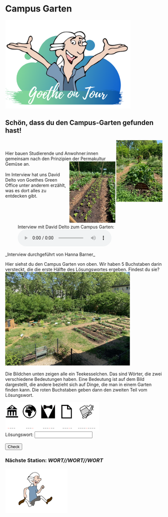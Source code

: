 # Campus Garten
<p class="aligncenter">
    <img src="Logo.png" alt="centered image" width="400" />
</p>

## Schön, dass du den Campus-Garten gefunden hast!

<img align="right" src="Campusgarten1.jpg" width="150">  
<br>
<br>
Hier bauen Studierende und Anwohner:innen gemeinsam nach den Prinzipien der Permakultur Gemüse an.<img align="right" src="CampusGarten2.jpg" width="150">
<br>
<br>
Im Interview hat uns David Delto von Goethes Green Office unter anderem erzählt, was es dort alles zu entdecken gibt.
<br>
<br>
<br>
<br>
<br>

<figure>
    <figcaption>Interview mit David Delto zum Campus Garten:</figcaption>
    <audio
        controls
        src="CampusGarten.mp3">
            Your browser does not support the
            <code>audio</code> element.
    </audio>
</figure>
_Interview durchgeführt von Hanna Barner_

Hier siehst du den Campus Garten von oben. Wir haben 5 Buchstaben darin versteckt, die die erste Hälfte des Lösungswortes ergeben. Findest du sie?
<img src="CampusGarten3.jpg" width="400">

Die Bildchen unten zeigen alle ein Teekesselchen. Das sind Wörter, die zwei verschiedene Bedeutungen haben. Eine Bedeutung ist auf dem Bild dargestellt, die andere bezieht sich auf Dinge, die man in einem Garten finden kann. Die roten Buchstaben geben dann den zweiten Teil vom Lösungswort. 

<img src="Campusgarten4.png" width="300">

<form name="f1">
 Lösungswort: <input type="text" name="studentAnswer" size="20">
  <br>
  <br>
  <input type="button" value="Check" onClick="checkAnswers1()">

</form>

### Nächste Station: _WORT//WORT//WORT_   
<img src="Pose2.svg" width="200">

<script>
function checkAnswers1() {
// document.$formName.$inputName
  Student_answer = document.f1.studentAnswer.value
  Teacher_answer = "Hügelbeete"

  if (Student_answer.length == 0 || Teacher_answer.length == 0) {
    alert("Bitte gebe das Lösungswort ein. Achte dabei auf Groß- und Kleinschreibung.");
    return false;
  }

  if (Student_answer == Teacher_answer) {
    alert("Super! Deine Antwort ist korrekt!");
  } else {
    alert("Falsche Antwort. Achte auf Groß- und Kleinschreibung.");
  }

}
</script>
